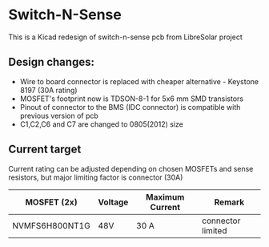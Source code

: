 # Switch-N-Sense
This is a Kicad redesign of switch-n-sense pcb from LibreSolar project

## Design changes:

* Wire to board connector is replaced with cheaper alternative - Keystone 8197 (30A rating)
* MOSFET's footprint now is TDSON-8-1 for 5x6 mm SMD transistors 
* Pinout of connector to the BMS (IDC connector) is compatible with previous version of pcb
* C1,C2,C6 and C7 are changed to 0805(2012) size

## Current target

Current rating can be adjusted depending on chosen MOSFETs and sense resistors, but major limiting factor is connector (30A)

| MOSFET (2x)   | Voltage | Maximum Current | Remark                                       |
|---------------|---------|-----------------|----------------------------------------------|
|NVMFS6H800NT1G | 48V     | 30 A            | connector limited                            |


